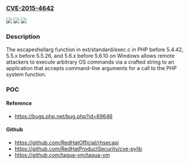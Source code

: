 ### [CVE-2015-4642](https://cve.mitre.org/cgi-bin/cvename.cgi?name=CVE-2015-4642)
![](https://img.shields.io/static/v1?label=Product&message=n%2Fa&color=blue)
![](https://img.shields.io/static/v1?label=Version&message=n%2Fa&color=blue)
![](https://img.shields.io/static/v1?label=Vulnerability&message=n%2Fa&color=brighgreen)

### Description

The escapeshellarg function in ext/standard/exec.c in PHP before 5.4.42, 5.5.x before 5.5.26, and 5.6.x before 5.6.10 on Windows allows remote attackers to execute arbitrary OS commands via a crafted string to an application that accepts command-line arguments for a call to the PHP system function.

### POC

#### Reference
- https://bugs.php.net/bug.php?id=69646

#### Github
- https://github.com/RedHatOfficial/rhsecapi
- https://github.com/RedHatProductSecurity/cve-pylib
- https://github.com/tagua-vm/tagua-vm

